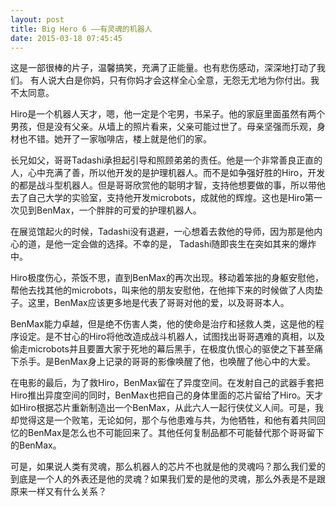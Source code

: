 ```yaml
---
layout: post
title: Big Hero 6 ——有灵魂的机器人
date: 2015-03-18 07:45:45
---
```




这是一部很棒的片子，温馨搞笑，充满了正能量。也有悲伤感动，深深地打动了我们。
有人说大白是你妈，只有你妈才会这样全心全意，无怨无尤地为你付出。我不太同意。

Hiro是一个机器人天才，嗯，他一定是个宅男，书呆子。他的家庭里面虽然有两个男孩，但是没有父亲。从墙上的照片看来，父亲可能过世了。母亲坚强而乐观，身材也不错。她开了一家咖啡店，楼上就是他们的家。

长兄如父，哥哥Tadashi承担起引导和照顾弟弟的责任。他是一个非常善良正直的人，心中充满了善，所以他开发的是护理机器人。而不是如争强好胜的Hiro，开发的都是战斗型机器人。但是哥哥欣赏他的聪明才智，支持他想要做的事，所以带他去了自己大学的实验室，支持他开发microbots，成就他的辉煌。这也是Hiro第一次见到BenMax，一个胖胖的可爱的护理机器人。

在展览馆起火的时候，Tadashi没有退避，一心想着去救他的导师，因为那是他内心的道，是他一定会做的选择。不幸的是， Tadashi随即丧生在突如其来的爆炸中。

Hiro极度伤心，茶饭不思，直到BenMax的再次出现。移动着笨拙的身躯安慰他，帮他去找其他的microbots，叫来他的朋友安慰他，在他摔下来的时候做了人肉垫子。这里，BenMax应该更多地是代表了哥哥对他的爱，以及哥哥本人。

BenMax能力卓越，但是绝不伤害人类，他的使命是治疗和拯救人类，这是他的程序设定。是不甘心的Hiro将他改造成战斗机器人，试图找出哥哥遇难的真相，以及偷走microbots并且要置大家于死地的幕后黑手，在极度仇恨心的驱使之下甚至痛下杀手。是BenMax身上记录的哥哥的影像唤醒了他，也唤醒了他心中的大爱。

在电影的最后，为了救Hiro，BenMax留在了异度空间。在发射自己的武器手套把Hiro推出异度空间的同时，BenMax也把自己的身体里面的芯片留给了Hiro。天才如Hiro根据芯片重新制造出一个BenMax，从此六人一起行侠仗义人间。可是，我却觉得这是一个败笔，无论如何，那个与他患难与共，为他牺牲，和他有着共同回忆的BenMax是怎么也不可能回来了。其他任何复制品都不可能替代那个哥哥留下的BenMax。

可是，如果说人类有灵魂，那么机器人的芯片不也就是他的灵魂吗？那么我们爱的到底是一个人的外表还是他的灵魂？如果我们爱的是他的灵魂，那么外表是不是跟原来一样又有什么关系？


